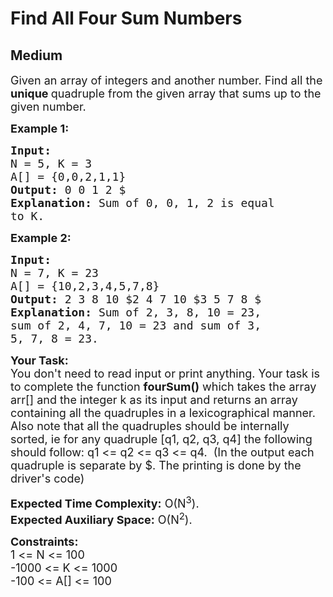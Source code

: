 # Find All Four Sum Numbers
## Medium 
<div class="problem-statement">
                <p></p><p><span style="font-size:18px">Given an array of integers and another number. Find all the <strong>unique&nbsp;</strong>quadruple from the given array that sums up to the given number.</span></p>

<p><span style="font-size:18px"><strong>Example 1:</strong></span></p>

<pre><span style="font-size:18px"><strong>Input:
</strong>N = 5, K = 3
A[] = {0,0,2,1,1}
<strong>Output: </strong>0 0 1 2 $<strong>
Explanation: </strong>Sum of 0, 0, 1, 2 is equal
to K.</span>
</pre>

<p><span style="font-size:18px"><strong>Example 2:</strong></span></p>

<pre><span style="font-size:18px"><strong>Input:
</strong>N = 7, K = 23
A[] = {10,2,3,4,5,7,8}
<strong>Output: </strong>2 3 8 10 $2 4 7 10 $3 5 7 8 $<strong>
Explanation: </strong>Sum of 2, 3, 8, 10 = 23,
sum of 2, 4, 7, 10 = 23 and sum of 3,
5, 7, 8 = 23.</span></pre>

<p><span style="font-size:18px"><strong>Your Task:</strong><br>
You don't need to read input or print anything. Your task is to complete the function&nbsp;<strong>fourSum()</strong>&nbsp;which takes the array arr[] and the integer k as its input and returns an array containing all the quadruples in a lexicographical manner. Also note that all the quadruples should be internally sorted, ie for any quadruple [q1, q2, q3, q4] the following should follow: q1 &lt;= q2 &lt;= q3 &lt;= q4.&nbsp; (In the output each quadruple is separate by $. The printing is done by the driver's code)</span></p>

<p><span style="font-size:18px"><strong>Expected Time Complexity:</strong>&nbsp;O(N<sup>3</sup>).<br>
<strong>Expected Auxiliary Space:</strong>&nbsp;O(N<sup>2</sup>).</span></p>

<p><span style="font-size:18px"><strong>Constraints:</strong><br>
1 &lt;= N &lt;= 100<br>
-1000 &lt;= K &lt;= 1000<br>
-100 &lt;= A[] &lt;= 100</span><br>
&nbsp;</p>
 <p></p>
            </div>